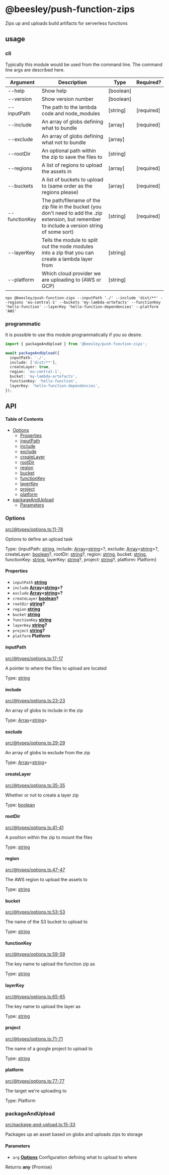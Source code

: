 # @beesley/push-function-zips

Zips up and uploads build artifacts for serverless functions

## usage

### cli

Typically this module would be used from the command line. The command line args are described here.

| Argument      | Description                                                                                                                                       | Type       | Required?   |
| ------------- | ------------------------------------------------------------------------------------------------------------------------------------------------- | ---------- | ----------- |
| --help        | Show help                                                                                                                                         | \[boolean] |             |
| --version     | Show version number                                                                                                                               | \[boolean] |             |
| --inputPath   | The path to the lambda code and node\_modules                                                                                                     | \[string]  | \[required] |
| --include     | An array of globs defining what to bundle                                                                                                         | \[array]   | \[required] |
| --exclude     | An array of globs defining what not to bundle                                                                                                     | \[array]   |             |
| --rootDir     | An optional path within the zip to save the files to                                                                                              | \[string]  |             |
| --regions     | A list of regions to upload the assets in                                                                                                         | \[array]   | \[required] |
| --buckets     | A list of buckets to upload to (same order as the regions please)                                                                                 | \[array]   | \[required] |
| --functionKey | The path/filename of the zip file in the bucket (you don't need to add the .zip extension, but remember to include a version string of some sort) | \[string]  | \[required] |
| --layerKey    | Tells the module to split out the node modules into a zip that you can create a lambda layer from                                                 | \[string]  |             |
| --platform    | Which cloud provider we are uploading to (AWS or GCP)                                                                                             | \[string]  |             |

```shell
npx @beesley/push-function-zips --inputPath './' --include 'dist/**' --regions 'eu-central-1' --buckets 'my-lambda-artefacts' --functionKey 'hello-function' --layerKey 'hello-function-dependencies' --platform 'AWS'
```

### programmatic

It is possible to use this module programmatically if you so desire.

```typescript
import { packageAndUpload } from '@beesley/push-function-zips';

await packageAndUpload({
  inputPath: './',
  include: ['dist/**'],
  createLayer: true,
  region: 'eu-central-1',
  bucket: 'my-lambda-artefacts',
  functionKey: 'hello-function',
  layerKey: 'hello-function-dependencies',
});
```

## API

<!-- Generated by documentation.js. Update this documentation by updating the source code. -->

#### Table of Contents

*   [Options](#options)
    *   [Properties](#properties)
    *   [inputPath](#inputpath)
    *   [include](#include)
    *   [exclude](#exclude)
    *   [createLayer](#createlayer)
    *   [rootDir](#rootdir)
    *   [region](#region)
    *   [bucket](#bucket)
    *   [functionKey](#functionkey)
    *   [layerKey](#layerkey)
    *   [project](#project)
    *   [platform](#platform)
*   [packageAndUpload](#packageandupload)
    *   [Parameters](#parameters)

### Options

[src/@types/options.ts:11-78](https://github.com/bbeesley/push-function-zips/blob/67b22f8dbc9cb317c3f769c66fbf8c129d6e017e/src/@types/options.ts#L6-L10 "Source code on GitHub")

Options to define an upload task

Type: {inputPath: [string](https://developer.mozilla.org/docs/Web/JavaScript/Reference/Global_Objects/String), include: [Array](https://developer.mozilla.org/docs/Web/JavaScript/Reference/Global_Objects/Array)<[string](https://developer.mozilla.org/docs/Web/JavaScript/Reference/Global_Objects/String)>?, exclude: [Array](https://developer.mozilla.org/docs/Web/JavaScript/Reference/Global_Objects/Array)<[string](https://developer.mozilla.org/docs/Web/JavaScript/Reference/Global_Objects/String)>?, createLayer: [boolean](https://developer.mozilla.org/docs/Web/JavaScript/Reference/Global_Objects/Boolean)?, rootDir: [string](https://developer.mozilla.org/docs/Web/JavaScript/Reference/Global_Objects/String)?, region: [string](https://developer.mozilla.org/docs/Web/JavaScript/Reference/Global_Objects/String), bucket: [string](https://developer.mozilla.org/docs/Web/JavaScript/Reference/Global_Objects/String), functionKey: [string](https://developer.mozilla.org/docs/Web/JavaScript/Reference/Global_Objects/String), layerKey: [string](https://developer.mozilla.org/docs/Web/JavaScript/Reference/Global_Objects/String)?, project: [string](https://developer.mozilla.org/docs/Web/JavaScript/Reference/Global_Objects/String)?, platform: Platform}

#### Properties

*   `inputPath` **[string](https://developer.mozilla.org/docs/Web/JavaScript/Reference/Global_Objects/String)**&#x20;
*   `include` **[Array](https://developer.mozilla.org/docs/Web/JavaScript/Reference/Global_Objects/Array)<[string](https://developer.mozilla.org/docs/Web/JavaScript/Reference/Global_Objects/String)>?**&#x20;
*   `exclude` **[Array](https://developer.mozilla.org/docs/Web/JavaScript/Reference/Global_Objects/Array)<[string](https://developer.mozilla.org/docs/Web/JavaScript/Reference/Global_Objects/String)>?**&#x20;
*   `createLayer` **[boolean](https://developer.mozilla.org/docs/Web/JavaScript/Reference/Global_Objects/Boolean)?**&#x20;
*   `rootDir` **[string](https://developer.mozilla.org/docs/Web/JavaScript/Reference/Global_Objects/String)?**&#x20;
*   `region` **[string](https://developer.mozilla.org/docs/Web/JavaScript/Reference/Global_Objects/String)**&#x20;
*   `bucket` **[string](https://developer.mozilla.org/docs/Web/JavaScript/Reference/Global_Objects/String)**&#x20;
*   `functionKey` **[string](https://developer.mozilla.org/docs/Web/JavaScript/Reference/Global_Objects/String)**&#x20;
*   `layerKey` **[string](https://developer.mozilla.org/docs/Web/JavaScript/Reference/Global_Objects/String)?**&#x20;
*   `project` **[string](https://developer.mozilla.org/docs/Web/JavaScript/Reference/Global_Objects/String)?**&#x20;
*   `platform` **Platform**&#x20;

#### inputPath

[src/@types/options.ts:17-17](https://github.com/bbeesley/push-function-zips/blob/67b22f8dbc9cb317c3f769c66fbf8c129d6e017e/src/@types/options.ts#L17-L17 "Source code on GitHub")

A pointer to where the files to upload are located

Type: [string](https://developer.mozilla.org/docs/Web/JavaScript/Reference/Global_Objects/String)

#### include

[src/@types/options.ts:23-23](https://github.com/bbeesley/push-function-zips/blob/67b22f8dbc9cb317c3f769c66fbf8c129d6e017e/src/@types/options.ts#L23-L23 "Source code on GitHub")

An array of globs to include in the zip

Type: [Array](https://developer.mozilla.org/docs/Web/JavaScript/Reference/Global_Objects/Array)<[string](https://developer.mozilla.org/docs/Web/JavaScript/Reference/Global_Objects/String)>

#### exclude

[src/@types/options.ts:29-29](https://github.com/bbeesley/push-function-zips/blob/67b22f8dbc9cb317c3f769c66fbf8c129d6e017e/src/@types/options.ts#L29-L29 "Source code on GitHub")

An array of globs to exclude from the zip

Type: [Array](https://developer.mozilla.org/docs/Web/JavaScript/Reference/Global_Objects/Array)<[string](https://developer.mozilla.org/docs/Web/JavaScript/Reference/Global_Objects/String)>

#### createLayer

[src/@types/options.ts:35-35](https://github.com/bbeesley/push-function-zips/blob/67b22f8dbc9cb317c3f769c66fbf8c129d6e017e/src/@types/options.ts#L35-L35 "Source code on GitHub")

Whether or not to create a layer zip

Type: [boolean](https://developer.mozilla.org/docs/Web/JavaScript/Reference/Global_Objects/Boolean)

#### rootDir

[src/@types/options.ts:41-41](https://github.com/bbeesley/push-function-zips/blob/67b22f8dbc9cb317c3f769c66fbf8c129d6e017e/src/@types/options.ts#L41-L41 "Source code on GitHub")

A position within the zip to mount the files

Type: [string](https://developer.mozilla.org/docs/Web/JavaScript/Reference/Global_Objects/String)

#### region

[src/@types/options.ts:47-47](https://github.com/bbeesley/push-function-zips/blob/67b22f8dbc9cb317c3f769c66fbf8c129d6e017e/src/@types/options.ts#L47-L47 "Source code on GitHub")

The AWS region to upload the assets to

Type: [string](https://developer.mozilla.org/docs/Web/JavaScript/Reference/Global_Objects/String)

#### bucket

[src/@types/options.ts:53-53](https://github.com/bbeesley/push-function-zips/blob/67b22f8dbc9cb317c3f769c66fbf8c129d6e017e/src/@types/options.ts#L53-L53 "Source code on GitHub")

The name of the S3 bucket to upload to

Type: [string](https://developer.mozilla.org/docs/Web/JavaScript/Reference/Global_Objects/String)

#### functionKey

[src/@types/options.ts:59-59](https://github.com/bbeesley/push-function-zips/blob/67b22f8dbc9cb317c3f769c66fbf8c129d6e017e/src/@types/options.ts#L59-L59 "Source code on GitHub")

The key name to upload the function zip as

Type: [string](https://developer.mozilla.org/docs/Web/JavaScript/Reference/Global_Objects/String)

#### layerKey

[src/@types/options.ts:65-65](https://github.com/bbeesley/push-function-zips/blob/67b22f8dbc9cb317c3f769c66fbf8c129d6e017e/src/@types/options.ts#L65-L65 "Source code on GitHub")

The key name to upload the layer as

Type: [string](https://developer.mozilla.org/docs/Web/JavaScript/Reference/Global_Objects/String)

#### project

[src/@types/options.ts:71-71](https://github.com/bbeesley/push-function-zips/blob/67b22f8dbc9cb317c3f769c66fbf8c129d6e017e/src/@types/options.ts#L71-L71 "Source code on GitHub")

The name of a google project to upload to

Type: [string](https://developer.mozilla.org/docs/Web/JavaScript/Reference/Global_Objects/String)

#### platform

[src/@types/options.ts:77-77](https://github.com/bbeesley/push-function-zips/blob/67b22f8dbc9cb317c3f769c66fbf8c129d6e017e/src/@types/options.ts#L77-L77 "Source code on GitHub")

The target we're uploading to

Type: Platform

### packageAndUpload

[src/package-and-upload.ts:15-33](https://github.com/bbeesley/push-function-zips/blob/67b22f8dbc9cb317c3f769c66fbf8c129d6e017e/src/package-and-upload.ts#L15-L33 "Source code on GitHub")

Packages up an asset based on globs and uploads zips to storage

#### Parameters

*   `arg` **[Options](#options)** Configuration defining what to upload to where

Returns **any** {Promise<void>}
